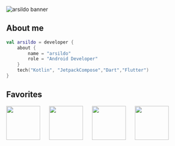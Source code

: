 ![arsildo banner](https://raw.github.com/arsildo/arsildo/main/banner.png)

## About me

```kotlin
val arsildo = developer {
    about {
        name = "arsildo"
        role = "Android Developer"
    }
    tech("Kotlin", "JetpackCompose","Dart","Flutter")
}
```
## Favorites

<img src="https://raw.github.com/arsildo/arsildo/main/kotlin.png" width="90"> <img width="16">
<img src="https://raw.github.com/arsildo/arsildo/main/compose.png" width="90"> <img width="16">
<img src="https://raw.github.com/arsildo/arsildo/main/dart.svg" width="90"> <img width="16">
<img src="https://raw.github.com/arsildo/arsildo/main/flutter.svg" width="90" height="90"> <img width="16">
